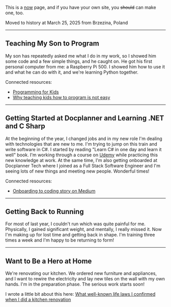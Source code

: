 This is a [now](https://nownownow.com/about) page, and if you have your own site, you ~~should~~ can make one, too.

Moved to history at March 25, 2025 from Brzezina, Poland

---

## Teaching My Son to Program

My son has repeatedly asked me what I do in my work, so I showed him some code and a few simple things, and he caught on. He got his first personal computer from me: a Raspberry Pi 500. I showed him how to use it and what he can do with it, and we're learning Python together.

Connected resources:

- [Programming for Kids](Programming%20for%20Kids.md)
- [Why teaching kids how to program is not easy](Why%20teaching%20kids%20how%20to%20program%20is%20not%20easy.md)

---

## Getting Started at Docplanner and Learning .NET and C Sharp

At the beginning of the year, I changed jobs and in my new role I'm dealing with technologies that are new to me. I'm trying to jump on this train and write software in C#. I started by reading "Learn C# in one day and learn it well" book. I'm working through a course on [Udemy](https://www.udemy.com/course/complete-csharp-masterclass) while practicing this new knowledge at work. At the same time, I'm also getting onboarded at Docplanner Tech where I joined as a Full Stack Software Engineer and I'm seeing lots of new things and meeting new people. Wonderful times!

Connected resources:

- [Onboarding to coding story on Medium](https://medium.com/docplanner-tech/onboarding-to-coding-9ff20c65c303)

---

## Getting Back to Running

For most of last year, I couldn't run which was quite painful for me. Physically, I gained significant weight, and mentally, I really missed it. Now I'm making up for lost time and getting back in shape. I'm training three times a week and I'm happy to be returning to form!

---

## Want to Be a Hero at Home

We're renovating our kitchen. We ordered new furniture and appliances, and I want to rewire the electricity and lay new tiles on the wall with my own hands. I'm in the preparation phase. The serious work starts soon!

I wrote a little bit about this here: [What well-known life laws I confirmed when I did a kitchen renovation](What%20well-known%20life%20laws%20I%20confirmed%20when%20I%20did%20a%20kitchen%20renovation.md)
